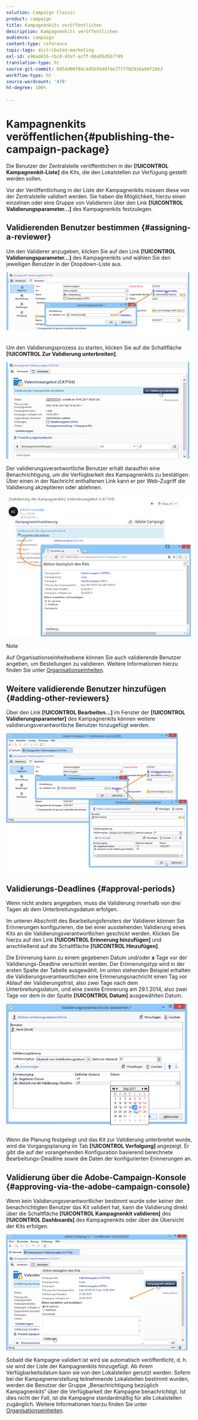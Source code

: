 ```yaml
---
solution: Campaign Classic
product: campaign
title: Kampagnenkits veröffentlichen
description: Kampagnenkits veröffentlichen
audience: campaign
content-type: reference
topic-tags: distributed-marketing
exl-id: e96add16-cbc8-43af-acff-06a95d5b7749
translation-type: ht
source-git-commit: 6854d06f8dc445b56ddfde7777f02916a60f2b63
workflow-type: ht
source-wordcount: '479'
ht-degree: 100%

---
```


# Kampagnenkits veröffentlichen{#publishing-the-campaign-package}

Die Benutzer der Zentralstelle veröffentlichen in der **[!UICONTROL Kampagnenkit-Liste]** die Kits, die den Lokalstellen zur Verfügung gestellt werden sollen.

Vor der Veröffentlichung in der Liste der Kampagnenkits müssen diese von der Zentralstelle validiert werden. Sie haben die Möglichkeit, hierzu einen einzelnen oder eine Gruppe von Validierern über den Link **[!UICONTROL Validierungsparameter...]** des Kampagnenkits festzulegen.

## Validierenden Benutzer bestimmen {#assigning-a-reviewer}

Um den Validierer anzugeben, klicken Sie auf den Link **[!UICONTROL Validierungsparameter...]** des Kampagnenkits und wählen Sie den jeweiligen Benutzer in der Dropdown-Liste aus.

![](assets/s_advuser_mkg_dist_define_valid.png)

Um den Validierungsprozess zu starten, klicken Sie auf die Schaltfläche **[!UICONTROL Zur Validierung unterbreiten]**.

![](assets/s_advuser_mkg_dist_valid_process.png)

Der validierungsverantwortliche Benutzer erhält daraufhin eine Benachrichtigung, um die Verfügbarkeit des Kampagnenkits zu bestätigen. Über einen in der Nachricht enthaltenen Link kann er per Web-Zugriff die Validierung akzeptieren oder ablehnen.

![](assets/s_advuser_mkg_dist_valid_process1.png)

>[!NOTE]
>
>Auf Organisationseinheitsebene können Sie auch validierende Benutzer angeben, um Bestellungen zu validieren. Weitere Informationen hierzu finden Sie unter [Organisationseinheiten](../../campaign/using/about-distributed-marketing.md#organizational-entities).

## Weitere validierende Benutzer hinzufügen {#adding-other-reviewers}

Über den Link **[!UICONTROL Bearbeiten...]** im Fenster der **[!UICONTROL Validierungsparameter]** des Kampagnenkits können weitere validierungsverantwortliche Benutzer hinzugefügt werden.

![](assets/s_advuser_mkg_dist_select_op_valid.png)

## Validierungs-Deadlines {#approval-periods}

Wenn nicht anders angegeben, muss die Validierung innerhalb von drei Tagen ab dem Unterbreitungsdatum erfolgen.

Im unteren Abschnitt des Bearbeitungsfensters der Validierer können Sie Erinnerungen konfigurieren, die bei einer ausstehenden Validierung eines Kits an die Validierungsverantwortlichen geschickt werden. Klicken Sie hierzu auf den Link **[!UICONTROL Erinnerung hinzufügen]** und anschließend auf die Schaltfläche **[!UICONTROL Hinzufügen]**.

Die Erinnerung kann zu einem gegebenen Datum und/oder **x** Tage vor der Validierungs-Deadline verschickt werden. Der Erinnerungstyp wird in der ersten Spalte der Tabelle ausgewählt. Im unten stehenden Beispiel erhalten die Validierungsverantwortlichen eine Erinnerungsnachricht einen Tag vor Ablauf der Validierungsfrist, also zwei Tage nach dem Unterbreitungsdatum, und eine zweite Erinnerung am 29.1.2014, also zwei Tage vor dem in der Spalte **[!UICONTROL Datum]** ausgewählten Datum.

![](assets/s_advuser_mkg_dist_reminder_planning.png)

Wenn die Planung festgelegt und das Kit zur Validierung unterbreitet wurde, wird die Vorgangsplanung im Tab **[!UICONTROL Verfolgung]** angezeigt. Er gibt die auf der vorangehenden Konfiguration basierend berechnete Bearbeitungs-Deadline sowie die Daten der konfigurierten Erinnerungen an.

## Validierung über die Adobe-Campaign-Konsole {#approving-via-the-adobe-campaign-console}

Wenn kein Validierungsverantwortlicher bestimmt wurde oder keiner der benachrichtigten Benutzer das Kit validiert hat, kann die Validierung direkt über die Schaltfläche **[!UICONTROL Kampagnenkit validieren]** des **[!UICONTROL Dashboards]** des Kampagnenkits oder über die Übersicht der Kits erfolgen.

![](assets/s_advuser_mkg_dist_valid_button.png)

Sobald die Kampagne validiert ist wird sie automatisch veröffentlicht, d. h. sie wird der Liste der Kampagnenkits hinzugefügt. Ab ihrem Verfügbarkeitsdatum kann sie von den Lokalstellen genutzt werden. Sofern bei der Kampagnenerstellung teilnehmende Lokalstellen bestimmt wurden, werden die Benutzer der Gruppe „Benachrichtigung bezüglich Kampagnenkits“ über die Verfügbarkeit der Kampagne benachrichtigt. Ist dies nicht der Fall, ist die Kampagne standardmäßig für alle Lokalstellen zugänglich. Weitere Informationen hierzu finden Sie unter [Organisationseinheiten](../../campaign/using/about-distributed-marketing.md#organizational-entities).
